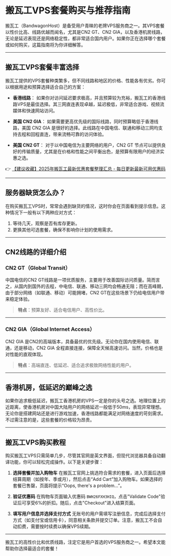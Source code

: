# 搬瓦工VPS套餐购买与推荐指南

搬瓦工（BandwagonHost）是备受用户青睐的老牌VPS服务商之一。其VPS套餐以性价比高、线路优越而闻名，尤其是CN2 GT、CN2 GIA，以及香港机房线路，无论是延迟表现还是网络稳定性，都非常适合国内用户。如果你正在选择哪个套餐或如何购买，这篇指南将为你详细解答。

---

## 搬瓦工VPS套餐丰富选择

搬瓦工提供的VPS套餐种类繁多，但不同线路和地区的价格、性能各有优劣。你可以根据用途和预算选择适合自己的方案：

- **香港线路**： 如果你对访问延迟要求极高，并且预算较为充裕，搬瓦工的香港线路VPS是最佳选择。其三网直连表现卓越，延迟极低，非常适合游戏、视频流媒体和快速网站访问。

- **美国 CN2 GIA**： 如果需要更高优先级的国际线路，同时预算略低于香港线路，美国 CN2 GIA 是很好的选择。此线路在中国电信、联通和移动三网均支持去程和回程直连，带来流畅可靠的访问体验。

- **美国 CN2 GT**： 对于以中国电信为主要网络的用户，CN2 GT 节点可以提供良好的传输质量，尤其是在价格和性能之间平衡出色，是预算有限用户的经济实惠之选。

👉 [【建议收藏】2025年搬瓦工最新优惠套餐整理汇总 - 每日更新最新可用优惠码](https://bit.ly/banwagon)

---

## 服务器缺货怎么办？

在购买搬瓦工VPS时，常常会遇到缺货的情况，这时你会在页面看到提示信息。这种情况下一般有以下两种应对方式：

1. 等待几天，观察是否有库存更新。
2. 更换其他可选套餐，确保不影响你计划的使用需求。

---

## CN2线路的详细介绍

### CN2 GT（Global Transit）

中国电信的CN2 GT线路是一项优质服务，主要用于改善国际访问质量。简而言之，从国内到国外的去程，中电信、联通、移动三网均会畅通无阻；而在高峰期，由于部分网络（如联通、移动）可能拥堵，CN2 GT在这些场景下仍给电信用户带来稳定体验。

> **特点**：预算友好、适合电信用户、高性价比。

---

### CN2 GIA（Global Internet Access）

CN2 GIA 是CN2的高端版本，具备最优的优先级。无论你在国内使用电信、联通，还是移动，CN2 GIA 全程直接连接，保障全天候高速访问。当然，价格也是对性能的直观体现。

> **特点**：高端直连、低延迟、适合追求极致网络性能的用户。

---

## 香港机房，低延迟的巅峰之选

如果你追求极低延迟，搬瓦工香港机房的VPS一定是你的头号之选。地理位置上的近距离，使香港机房对中国大陆用户的网络延迟一般低于50ms，表现异常理想。无论你是搭建网站还是进行游戏加速，香港线路都能满足对网络速度的苛刻需求。不过需注意的是，这些套餐的价格较为昂贵。

---

## 搬瓦工VPS购买教程

购买搬瓦工VPS只需简单几步，尽管其官网是英文界面，但现代浏览器具备自动翻译功能，你可以轻松完成操作。以下是关键步骤：

1. **选择套餐并加入购物车**
   在搬瓦工官网上挑选符合需求的套餐，进入页面后选择结算周期（如按年、季或月），然后点击“Add Cart”加入购物车。如果选择的套餐已售罄，页面将提示“Oops, there's a problem...”。

2. **验证优惠码**
   在购物车页面输入优惠码 `BWH26FXH3HIQ`，点击"Validate Code"验证后可享受6%的折扣。随后，点击"Checkout"进入结算页面。

3. **填写用户信息并选择支付方式**
   无账号的用户需填写注册信息，完成后选择支付方式（如支付宝或信用卡），同意相关条款并提交订单。注意，搬瓦工不会自动扣费，需要按时续费以确保VPS续期。

---

搬瓦工的高性价比和优质线路，注定它是用户首选的VPS服务商之一。希望本文能帮助你选择最适合的套餐！